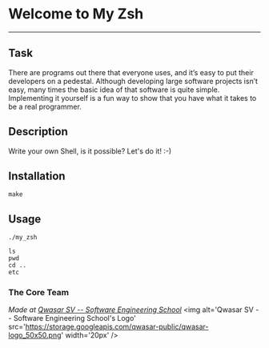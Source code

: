 # Welcome to My Zsh
***

## Task
There are programs out there that everyone uses, and it’s easy to put their developers on a pedestal. Although developing large software projects isn’t easy, many times the basic idea of that software is quite simple. Implementing it yourself is a fun way to show that you have what it takes to be a real programmer.

## Description
Write your own Shell, is it possible?
Let's do it! :-)

## Installation
`make`

## Usage

```
./my_zsh
```

```
ls
pwd
cd ..
etc
```

### The Core Team


<span><i>Made at <a href='https://qwasar.io'>Qwasar SV -- Software Engineering School</a></i></span>
<span><img alt='Qwasar SV -- Software Engineering School's Logo' src='https://storage.googleapis.com/qwasar-public/qwasar-logo_50x50.png' width='20px' /></span>
